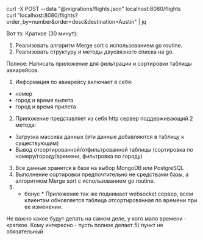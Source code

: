 curl -X POST --data "@migrations/flights.json" localhost:8080/flights \
curl "localhost:8080/flights?order_by=number&order=desc&destination=Austin" | jq


Вот тз: Краткое (30 минут):
1) Реализовать алгоритм Merge sort с использованием go routine.
2) Реализовать структуру и методы двусвязного списка на go.

Полное:
Написать приложение для фильтрации и сортировки таблицы авиарейсов.
1) Информация по авиарейсу включает в себя:
- номер
- город и время вылета
- город и время прилета
2) Приложение представляет из себя http сервер поддерживающий 2 метода:
- Загрузка массива данных (эти данные добавляются в таблицу к существующим)
- Вывод отсортированной/отфильтрованной таблицы (сортировка по номеру/городу/времени, фильтровка по городу)
3) Все данные хранятся в базе на выбор MongoDB или PostgreSQL
4) Выполнение сортировки предпочтительно не средствами базы, а алгоритмом Merge sort с использованием go routine.
5) * бонус * Приложение так же поднимает websocket сервер, всем клиентам обновляется таблица отсортированная по времени при ее изменении.

Не важно какое будут делать на самом деле, у кого мало времени - краткое. Кому интересно - пусть полное делает
5) пункт не обязательный